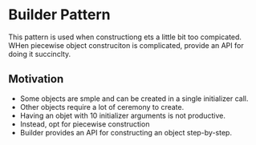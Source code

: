 # Builder Pattern

This pattern is used when constructiong ets a little bit too compicated. WHen piecewise object construciton is complicated, provide an API for doing it succinclty.

## Motivation

- Some objects are smple and can be created in a single initializer call.
- Other objects require a lot of ceremony to create.
- Having an objet with 10 initializer arguments is not productive.
- Instead, opt for piecewise construction
- Builder provides an API for constructing an object step-by-step.
